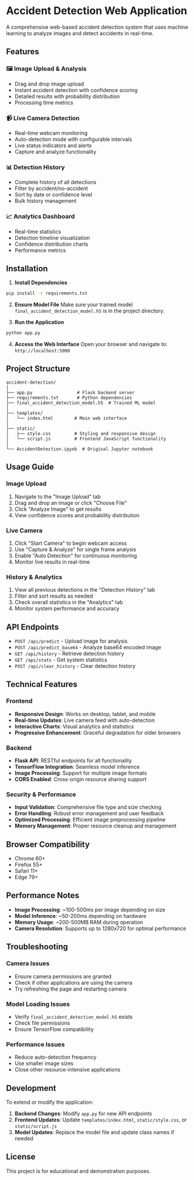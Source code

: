 # Accident Detection Web Application

A comprehensive web-based accident detection system that uses machine learning to analyze images and detect accidents in real-time.

## Features

### 🖼️ Image Upload & Analysis
- Drag and drop image upload
- Instant accident detection with confidence scoring
- Detailed results with probability distribution
- Processing time metrics

### 📹 Live Camera Detection
- Real-time webcam monitoring
- Auto-detection mode with configurable intervals
- Live status indicators and alerts
- Capture and analyze functionality

### 📊 Detection History
- Complete history of all detections
- Filter by accident/no-accident
- Sort by date or confidence level
- Bulk history management

### 📈 Analytics Dashboard
- Real-time statistics
- Detection timeline visualization
- Confidence distribution charts
- Performance metrics

## Installation

1. **Install Dependencies**
```bash
pip install -r requirements.txt
```

2. **Ensure Model File**
Make sure your trained model `final_accident_detection_model.h5` is in the project directory.

3. **Run the Application**
```bash
python app.py
```

4. **Access the Web Interface**
Open your browser and navigate to: `http://localhost:5000`

## Project Structure

```
accident-detection/
│
├── app.py                 # Flask backend server
├── requirements.txt       # Python dependencies
├── final_accident_detection_model.h5  # Trained ML model
│
├── templates/
│   └── index.html        # Main web interface
│
├── static/
│   ├── style.css         # Styling and responsive design
│   └── script.js         # Frontend JavaScript functionality
│
└── AccidentDetection.ipynb  # Original Jupyter notebook
```

## Usage Guide

### Image Upload
1. Navigate to the "Image Upload" tab
2. Drag and drop an image or click "Choose File"
3. Click "Analyze Image" to get results
4. View confidence scores and probability distribution

### Live Camera
1. Click "Start Camera" to begin webcam access
2. Use "Capture & Analyze" for single frame analysis
3. Enable "Auto Detection" for continuous monitoring
4. Monitor live results in real-time

### History & Analytics
1. View all previous detections in the "Detection History" tab
2. Filter and sort results as needed
3. Check overall statistics in the "Analytics" tab
4. Monitor system performance and accuracy

## API Endpoints

- `POST /api/predict` - Upload image for analysis
- `POST /api/predict_base64` - Analyze base64 encoded image
- `GET /api/history` - Retrieve detection history
- `GET /api/stats` - Get system statistics
- `POST /api/clear_history` - Clear detection history

## Technical Features

### Frontend
- **Responsive Design**: Works on desktop, tablet, and mobile
- **Real-time Updates**: Live camera feed with auto-detection
- **Interactive Charts**: Visual analytics and statistics
- **Progressive Enhancement**: Graceful degradation for older browsers

### Backend
- **Flask API**: RESTful endpoints for all functionality
- **TensorFlow Integration**: Seamless model inference
- **Image Processing**: Support for multiple image formats
- **CORS Enabled**: Cross-origin resource sharing support

### Security & Performance
- **Input Validation**: Comprehensive file type and size checking
- **Error Handling**: Robust error management and user feedback
- **Optimized Processing**: Efficient image preprocessing pipeline
- **Memory Management**: Proper resource cleanup and management

## Browser Compatibility

- Chrome 60+
- Firefox 55+
- Safari 11+
- Edge 79+

## Performance Notes

- **Image Processing**: ~100-500ms per image depending on size
- **Model Inference**: ~50-200ms depending on hardware
- **Memory Usage**: ~200-500MB RAM during operation
- **Camera Resolution**: Supports up to 1280x720 for optimal performance

## Troubleshooting

### Camera Issues
- Ensure camera permissions are granted
- Check if other applications are using the camera
- Try refreshing the page and restarting camera

### Model Loading Issues
- Verify `final_accident_detection_model.h5` exists
- Check file permissions
- Ensure TensorFlow compatibility

### Performance Issues
- Reduce auto-detection frequency
- Use smaller image sizes
- Close other resource-intensive applications

## Development

To extend or modify the application:

1. **Backend Changes**: Modify `app.py` for new API endpoints
2. **Frontend Updates**: Update `templates/index.html`, `static/style.css`, or `static/script.js`
3. **Model Updates**: Replace the model file and update class names if needed

## License

This project is for educational and demonstration purposes.
